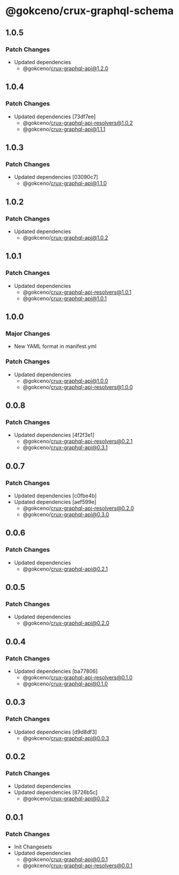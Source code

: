 # @gokceno/crux-graphql-schema

## 1.0.5

### Patch Changes

- Updated dependencies
  - @gokceno/crux-graphql-api@1.2.0

## 1.0.4

### Patch Changes

- Updated dependencies [73df7ee]
  - @gokceno/crux-graphql-api-resolvers@1.0.2
  - @gokceno/crux-graphql-api@1.1.1

## 1.0.3

### Patch Changes

- Updated dependencies [03090c7]
  - @gokceno/crux-graphql-api@1.1.0

## 1.0.2

### Patch Changes

- Updated dependencies
  - @gokceno/crux-graphql-api@1.0.2

## 1.0.1

### Patch Changes

- Updated dependencies
  - @gokceno/crux-graphql-api-resolvers@1.0.1
  - @gokceno/crux-graphql-api@1.0.1

## 1.0.0

### Major Changes

- New YAML format in manifest.yml

### Patch Changes

- Updated dependencies
  - @gokceno/crux-graphql-api@1.0.0
  - @gokceno/crux-graphql-api-resolvers@1.0.0

## 0.0.8

### Patch Changes

- Updated dependencies [4f2f3e1]
  - @gokceno/crux-graphql-api-resolvers@0.2.1
  - @gokceno/crux-graphql-api@0.3.1

## 0.0.7

### Patch Changes

- Updated dependencies [c0fbe4b]
- Updated dependencies [aef599e]
  - @gokceno/crux-graphql-api-resolvers@0.2.0
  - @gokceno/crux-graphql-api@0.3.0

## 0.0.6

### Patch Changes

- Updated dependencies
  - @gokceno/crux-graphql-api@0.2.1

## 0.0.5

### Patch Changes

- Updated dependencies
  - @gokceno/crux-graphql-api@0.2.0

## 0.0.4

### Patch Changes

- Updated dependencies [ba77806]
  - @gokceno/crux-graphql-api-resolvers@0.1.0
  - @gokceno/crux-graphql-api@0.1.0

## 0.0.3

### Patch Changes

- Updated dependencies [d9d8df3]
  - @gokceno/crux-graphql-api@0.0.3

## 0.0.2

### Patch Changes

- Updated dependencies
- Updated dependencies [8726b5c]
  - @gokceno/crux-graphql-api@0.0.2

## 0.0.1

### Patch Changes

- Init Changesets
- Updated dependencies
  - @gokceno/crux-graphql-api@0.0.1
  - @gokceno/crux-graphql-api-resolvers@0.0.1
